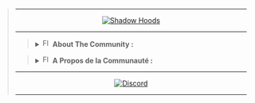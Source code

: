 <blockquote>
<hr>

<!-- DEB : Écriture Animée -->
<p align="center">
  <a href="https://github.com/Shadow-Hoods">
    <img alt="Shadow Hoods" src="https://readme-typing-svg.herokuapp.com?color=%2336BCF7&center=true&vCenter=true&lines=%F0%9F%95%B5%EF%B8%8F+SH4D0W+H00DS+%F0%9F%94%93">
  </a>
</p>
<!-- FIN : Écriture Animée -->

<hr>
  
<!-- DEB : Description Communauté English -->
<blockquote>
  <details>
    <summary>
      <img alt="Flag EN" src="https://cdn.countryflags.com/thumbs/united-kingdom/flag-button-round-250.png" height="16px" width="16px">
      <b>About The Community : </b>
    </summary>
  </details>
</blockquote>
<!-- FIN : Description Communauté English -->

<!-- DEB : Description Communauté French -->
<blockquote>
  <details>
    <summary>
      <img alt="Flag FR" src="https://cdn.countryflags.com/thumbs/france/flag-button-round-250.png" height="16px" width="16px">
      <b>A Propos de la Communauté :</b>
    </summary>
    <p>
    La Communauté Shadow c'est concu par 3 Passionnés d'Informatique.<br>
    Nous nous sommes rencontrés sur la Plateforme TikTok par l'intermédiaire du live de <a href="https://tiktok.com/@inoftrobinson">InoftRobinson</a>.<br>
    Et depuis nous avons eu l'Idée de concevoir un <a href="https://discord.gg/SkARhtEzd6">Serveur Discord</a> pour partager nos Logiciels, Astuces, etc.<br>
    Nous essayons également de faire des Projets (Bots Discord, Utilitaires Linux, Sites Internet, et + a venir).
    </p>
  </details>
</blockquote>
<!-- FIN : Description Communauté French -->
  
<hr>

<!-- DEB : Boutons -->
<p align="center">
  <a href="https://discord.gg/SkARhtEzd6">
    <img alt="Discord" src="https://img.shields.io/discord/751580453634310284?color=blue&label=DISCORD%20SERVER&style=for-the-badge">
  </a>
</p>
<!-- FIN : Boutons -->

<hr>
</blockquote>
